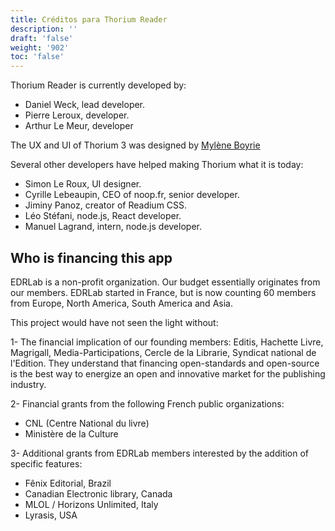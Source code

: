 ```yaml
---
title: Créditos para Thorium Reader
description: ''
draft: 'false'
weight: '902'
toc: 'false'
---
```


 <p>Thorium Reader is currently developed by:</p>

 <ul class="nobullet">
 <li>Daniel Weck, lead developer.</li>
<li>Pierre Leroux, developer.</li>
 <li>Arthur Le Meur, developer</li>
 </ul>

 <p>The UX and UI of Thorium 3 was designed by <a href="https://www.myleneboyrie.fr/">Mylène Boyrie</a></p>

 <p>Several other developers have helped making Thorium what it is today:</p>

 <ul class="nobullet">
 <li>Simon Le Roux, UI designer.</li>
 <li>Cyrille Lebeaupin, CEO of noop.fr, senior developer.</li>
 <li>Jiminy Panoz, creator of Readium CSS.</li>
 <li>Léo Stéfani, node.js, React developer.</li>
 <li>Manuel Lagrand, intern, node.js developer.</li>
 </ul>

 <h2>Who is financing this app</h2>

 <p>  EDRLab is a non-profit organization. Our budget essentially originates  from our members. EDRLab started in France, but is now counting 60 members  from Europe, North America, South America and Asia.  </p>

 <p>This project would have not seen the light without:</p>
 <p>  1- The financial implication of our founding members: Editis, Hachette  Livre, Magrigall, Media-Participations, Cercle de la Librarie, Syndicat  national de l'Edition. They understand that financing open-standards and  open-source is the best way to energize an open and innovative market for  the publishing industry.  </p>

 <p>2- Financial grants from the following French public organizations:</p>
 <ul>
 <li>CNL (Centre National du livre)</li>
 <li>Ministère de la Culture</li>
 </ul>

 <p>  3- Additional grants from EDRLab members interested by the addition of  specific features:  </p>
 <ul>
 <li>Fênix Editorial, Brazil</li>
 <li>Canadian Electronic library, Canada</li>
 <li>MLOL / Horizons Unlimited, Italy</li>
 <li>Lyrasis, USA</li>
 </ul>
